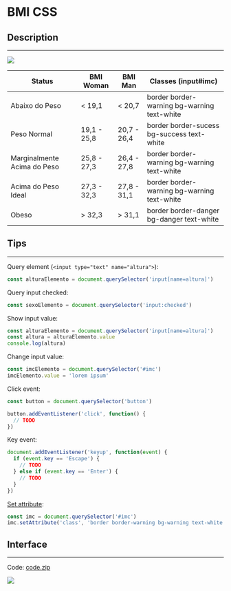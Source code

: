 # BMI CSS

## Description
---

![](assets/bmi.svg)

| Status | BMI Woman | BMI Man | Classes (input#imc) |
|-|-|-|-|
| Abaixo do Peso | < 19,1 | < 20,7 | border border-warning bg-warning text-white |
| Peso Normal | 19,1 - 25,8 | 20,7 - 26,4 | border border-sucess bg-success text-white |
| Marginalmente Acima do Peso | 25,8 - 27,3 | 26,4 - 27,8 | border border-warning bg-warning text-white |
| Acima do Peso Ideal | 27,3 - 32,3 | 27,8 - 31,1 | border border-warning bg-warning text-white |
| Obeso | > 32,3 | > 31,1 | border border-danger bg-danger text-white |

## Tips
---

Query element (`<input type="text" name="altura">`):
```js
const alturaElemento = document.querySelector('input[name=altura]')
```

Query input checked:
```js
const sexoElemento = document.querySelector('input:checked')
```

Show input value:
```js
const alturaElemento = document.querySelector('input[name=altura]')
const altura = alturaElemento.value
console.log(altura)
```

Change input value:
```js
const imcElemento = document.querySelector('#imc')
imcElemento.value = 'lorem ipsum'
```

Click event:
```js
const button = document.querySelector('button')

button.addEventListener('click', function() {
  // TODO
})
```

Key event:
```js
document.addEventListener('keyup', function(event) {
  if (event.key == 'Escape') {
    // TODO
  } else if (event.key == 'Enter') {
    // TODO
  }
})
```

[Set attribute](https://ifpb.github.io/javascript-guide/w3c/dom/html-element.html#htmlelementstyle):
```js
const imc = document.querySelector('#imc')
imc.setAttribute('class', 'border border-warning bg-warning text-white')
```

## Interface
---

Code: [code.zip](code.zip)

![](assets/layout.gif)
